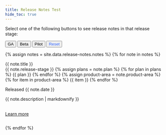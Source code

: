 ```yaml
---
title: Release Notes Test
hide_toc: true
---
```


<div class="release-note-card--filter-button">
  <p>Select one of the following buttons to see release notes in that release stage:<br></p>
  <button class="button button-hollow" onclick="javascript:hideCards(ga)">GA</button>
  <button class="button button-hollow" onclick="javascript:hideCards(beta)">Beta</button>
  <button class="button button-hollow" onclick="javascript:hideCards(pilot)">Pilot</button>
  <button class="button" style="color: #3366ff" onclick="javascript:showCards()">Reset</button>
</div>

{% assign notes = site.data.release-notes.notes %}
{% for note in notes %}
<section class="release-note-card {{ note.release-stage | slugify }}">
<div class="release-note-card--box">
  <span class="release-note-card--note-header" id="{{ note.title | slugify }}">{{ note.title }}</span><br>
  <div class="release-note-card--badges">
    <span class="badge badge {{ note.release-stage | slugify }}">{{ note.release-stage }}</span>
    {% assign plans = note.plan %}
      {% for plan in plans %}
      <span class="badge badge--purple {{ plan | slugify }}">{{ plan }}</span>
      {% endfor %}
    {% assign product-area = note.product-area %}
      {% for item in product-area %}
      <span class="badge badge--success {{ item | slugify }}">{{ item }}</span>
      {% endfor %}
    <p class="release-note-card--date">Released {{ note.date }}</p> 
  </div>
<div class="release-note-card--content">
  <main>
    <p>{{ note.description | markdownify }}</p><br>
    <a class="button button-fill release-note-card--read-more" href="{{ note.read-more }}">Learn more</a>
  </main>
</div>
</div>
<hr style="height:0.05px">
</section>
{% endfor %}

<script type="text/javascript">
var ga = "ga"
var beta = "beta"
var pilot = "pilot"
 function hideCards(className) {
  const sections = document.querySelectorAll("section");
  sections.forEach((section) => {
    if (!section.classList.contains(className)) {
      section.classList.add("release-note-card--hidden");
      }
    });
  }

  function showCards() {
  var sections = document.querySelectorAll("section");
  sections.forEach((section) => {
    if (section.classList.contains('release-note-card--hidden')) {
      section.classList.remove('release-note-card--hidden');
      }
    });
  }
</script>
